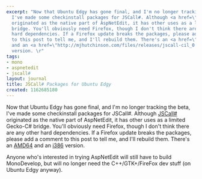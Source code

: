 ```yaml
---
excerpt: "Now that Ubuntu Edgy has gone final, and I'm no longer tracking the beta,
  I've made some checkinstall packages for JSCall#. Although <a href=\"http://svn.myrealbox.com/viewcvs/trunk/jscall-sharp/\">JSCall#</a>
  originated as the native part of AspNetEdit, it has other uses as a limited Gecko-C#
  bridge. You'll obviously need Firefox, though I don't think there are any other
  hard dependencies. If a Firefox update breaks the packages, please add a comment
  to this post to tell me, and I'll rebuild them. There's an <a href=\"http://mjhutchinson.com/files/releases/jscall-cil_0.0.2-1_amd64.deb\">AMD64</a>
  and an <a href=\"http://mjhutchinson.com/files/releases/jscall-cil_0.0.2-1_i386.deb\">i386</a>
  version. \r"
tags:
- mono
- aspnetedit
- jscall#
layout: journal
title: JSCall# Packages for Ubuntu Edgy
created: 1162685180
---
```

Now that Ubuntu Edgy has gone final, and I'm no longer tracking the beta, I've made some checkinstall packages for JSCall#. Although <a href="http://svn.myrealbox.com/viewcvs/trunk/jscall-sharp/">JSCall#</a> originated as the native part of AspNetEdit, it has other uses as a limited Gecko-C# bridge. You'll obviously need Firefox, though I don't think there are any other hard dependencies. If a Firefox update breaks the packages, please add a comment to this post to tell me, and I'll rebuild them. There's an <a href="http://mjhutchinson.com/files/releases/jscall-cil_0.0.2-1_amd64.deb">AMD64</a> and an <a href="http://mjhutchinson.com/files/releases/jscall-cil_0.0.2-1_i386.deb">i386</a> version. 

Anyone who's interested in trying AspNetEdit will still have to build MonoDevelop, but will no longer need the C++/GTK+/FireFox dev stuff (on Ubuntu Edgy anyway).
